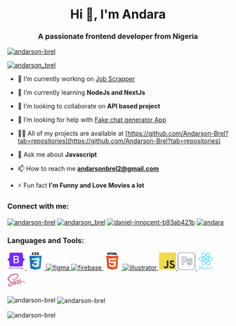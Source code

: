 <h1 align="center">Hi 👋, I'm Andara</h1>
<h3 align="center">A passionate frontend developer from Nigeria</h3>

<p align="left"> <a href="https://github.com/ryo-ma/github-profile-trophy"><img src="https://github-profile-trophy.vercel.app/?username=andarson-brel" alt="andarson-brel" /></a> </p>

<p align="left"> <a href="https://twitter.com/andarson_brel" target="blank"><img src="https://img.shields.io/twitter/follow/andarson_brel?logo=twitter&style=for-the-badge" alt="andarson_brel" /></a> </p>

- 🔭 I’m currently working on [Job Scrapper](https://fakechatgenerator.netlify.app/)

- 🌱 I’m currently learning **NodeJs and NextJs**

- 👯 I’m looking to collaborate on **API based project**

- 🤝 I’m looking for help with [Fake chat generator App](https://github.com/Andarson-Brel/fake-chat-generator)

- 👨‍💻 All of my projects are available at [https://github.com/Andarson-Brel?tab=repositories](https://github.com/Andarson-Brel?tab=repositories)

- 💬 Ask me about **Javascript**

- 📫 How to reach me **andarsonbrel2@gmail.com**

- ⚡ Fun fact **I'm Funny and Love Movies a lot**

<h3 align="left">Connect with me:</h3>
<p align="left">
<a href="https://codepen.io/andarson-brel" target="blank"><img align="center" src="https://raw.githubusercontent.com/rahuldkjain/github-profile-readme-generator/master/src/images/icons/Social/codepen.svg" alt="andarson-brel" height="30" width="40" /></a>
<a href="https://twitter.com/andarson_brel" target="blank"><img align="center" src="https://raw.githubusercontent.com/rahuldkjain/github-profile-readme-generator/master/src/images/icons/Social/twitter.svg" alt="andarson_brel" height="30" width="40" /></a>
<a href="https://linkedin.com/in/daniel-innocent-b93ab421b" target="blank"><img align="center" src="https://raw.githubusercontent.com/rahuldkjain/github-profile-readme-generator/master/src/images/icons/Social/linked-in-alt.svg" alt="daniel-innocent-b93ab421b" height="30" width="40" /></a>
<a href="https://stackoverflow.com/users/andara" target="blank"><img align="center" src="https://raw.githubusercontent.com/rahuldkjain/github-profile-readme-generator/master/src/images/icons/Social/stack-overflow.svg" alt="andara" height="30" width="40" /></a>
</p>

<h3 align="left">Languages and Tools:</h3>
<p align="left"> <a href="https://getbootstrap.com" target="_blank" rel="noreferrer"> <img src="https://raw.githubusercontent.com/devicons/devicon/master/icons/bootstrap/bootstrap-plain-wordmark.svg" alt="bootstrap" width="40" height="40"/> </a> <a href="https://www.w3schools.com/css/" target="_blank" rel="noreferrer"> <img src="https://raw.githubusercontent.com/devicons/devicon/master/icons/css3/css3-original-wordmark.svg" alt="css3" width="40" height="40"/> </a> <a href="https://www.figma.com/" target="_blank" rel="noreferrer"> <img src="https://www.vectorlogo.zone/logos/figma/figma-icon.svg" alt="figma" width="40" height="40"/> </a> <a href="https://firebase.google.com/" target="_blank" rel="noreferrer"> <img src="https://www.vectorlogo.zone/logos/firebase/firebase-icon.svg" alt="firebase" width="40" height="40"/> </a> <a href="https://www.w3.org/html/" target="_blank" rel="noreferrer"> <img src="https://raw.githubusercontent.com/devicons/devicon/master/icons/html5/html5-original-wordmark.svg" alt="html5" width="40" height="40"/> </a> <a href="https://www.adobe.com/in/products/illustrator.html" target="_blank" rel="noreferrer"> <img src="https://www.vectorlogo.zone/logos/adobe_illustrator/adobe_illustrator-icon.svg" alt="illustrator" width="40" height="40"/> </a> <a href="https://developer.mozilla.org/en-US/docs/Web/JavaScript" target="_blank" rel="noreferrer"> <img src="https://raw.githubusercontent.com/devicons/devicon/master/icons/javascript/javascript-original.svg" alt="javascript" width="40" height="40"/> </a> <a href="https://www.photoshop.com/en" target="_blank" rel="noreferrer"> <img src="https://raw.githubusercontent.com/devicons/devicon/master/icons/photoshop/photoshop-line.svg" alt="photoshop" width="40" height="40"/> </a> <a href="https://reactjs.org/" target="_blank" rel="noreferrer"> <img src="https://raw.githubusercontent.com/devicons/devicon/master/icons/react/react-original-wordmark.svg" alt="react" width="40" height="40"/> </a> <a href="https://sass-lang.com" target="_blank" rel="noreferrer"> <img src="https://raw.githubusercontent.com/devicons/devicon/master/icons/sass/sass-original.svg" alt="sass" width="40" height="40"/> </a> </p>

<p><img align="left" src="https://github-readme-stats.vercel.app/api/top-langs?username=andarson-brel&show_icons=true&locale=en&layout=compact" alt="andarson-brel" /></p>

<p>&nbsp;<img align="center" src="https://github-readme-stats.vercel.app/api?username=andarson-brel&show_icons=true&locale=en" alt="andarson-brel" /></p>

<p><img align="center" src="https://github-readme-streak-stats.herokuapp.com/?user=andarson-brel&" alt="andarson-brel" /></p>
